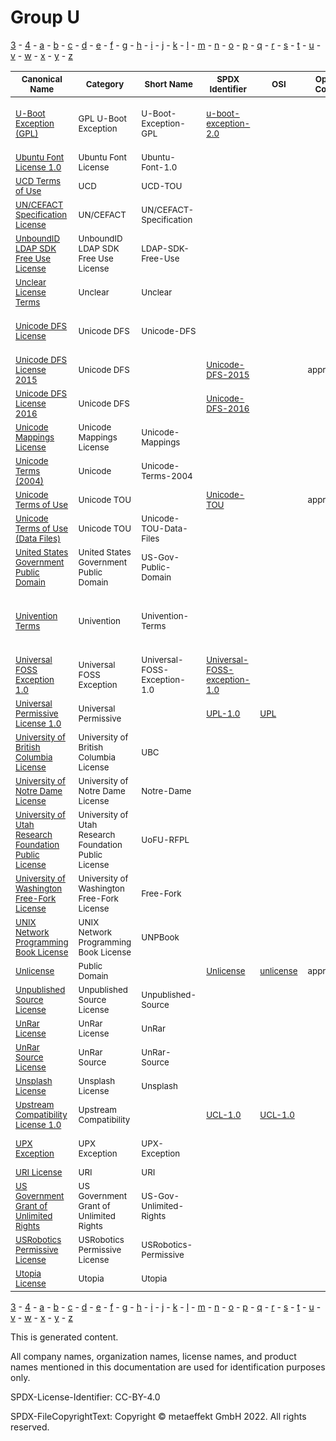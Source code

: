 # Group U

[3](../[3]/README.md) -
[4](../[4]/README.md) -
[a](../[a]/README.md) - 
[b](../[b]/README.md) - 
[c](../[c]/README.md) - 
[d](../[d]/README.md) - 
[e](../[e]/README.md) - 
[f](../[f]/README.md) - 
[g](../[g]/README.md) - 
[h](../[h]/README.md) - 
[i](../[i]/README.md) - 
[j](../[j]/README.md) - 
[k](../[k]/README.md) - 
[l](../[l]/README.md) - 
[m](../[m]/README.md) - 
[n](../[n]/README.md) - 
[o](../[o]/README.md) - 
[p](../[p]/README.md) - 
[q](../[q]/README.md) - 
[r](../[r]/README.md) - 
[s](../[s]/README.md) - 
[t](../[t]/README.md) - 
[u](../[u]/README.md) - 
[v](../[v]/README.md) - 
[w](../[w]/README.md) - 
[x](../[x]/README.md) - 
[y](../[y]/README.md) - 
[z](../[z]/README.md)

|<sup>Canonical Name</sup>|<sup>Category</sup>|<sup>Short Name</sup>|<sup>SPDX Identifier</sup>|<sup>OSI</sup>|<sup>Open CoDE</sup>|<sup>ScanCode</sup>|<sup>Matched ScanCode</sup>|<sup>Type</sup>|
| --- | --- | --- | --- | --- | --- | --- | --- | --- |
|<sup>[U-Boot Exception (GPL)]([ub]/U-Boot-Exception-(GPL).yaml)</sup>|<sup>GPL U-Boot Exception</sup>|<sup>U-Boot-Exception-GPL</sup>|<sup>[u-boot-exception-2.0](https://spdx.org/licenses/u-boot-exception-2.0.html)</sup>| |<sup> </sup>|<sup>[u-boot-exception-2.0](https://github.com/nexB/scancode-toolkit/blob/develop/src/licensedcode/data/licenses/u-boot-exception-2.0.LICENSE)</sup>|<sup>[gpl-2.0](https://github.com/nexB/scancode-toolkit/blob/develop/src/licensedcode/data/licenses/gpl-2.0.LICENSE), [gpl-2.0-plus](https://github.com/nexB/scancode-toolkit/blob/develop/src/licensedcode/data/licenses/gpl-2.0-plus.LICENSE), [u-boot-exception-2.0](https://github.com/nexB/scancode-toolkit/blob/develop/src/licensedcode/data/licenses/u-boot-exception-2.0.LICENSE)</sup>|<sup>exception</sup>|
|<sup>[Ubuntu Font License 1.0]([ub]/Ubuntu-Font-License-1.0.yaml)</sup>|<sup>Ubuntu Font License</sup>|<sup>Ubuntu-Font-1.0</sup>| | |<sup> </sup>|<sup>[ubuntu-font-1.0](https://github.com/nexB/scancode-toolkit/blob/develop/src/licensedcode/data/licenses/ubuntu-font-1.0.LICENSE)</sup>|<sup>[ubuntu-font-1.0](https://github.com/nexB/scancode-toolkit/blob/develop/src/licensedcode/data/licenses/ubuntu-font-1.0.LICENSE)</sup>|<sup>terms</sup>|
|<sup>[UCD Terms of Use]([uc]/UCD-Terms-of-Use.yaml)</sup>|<sup>UCD</sup>|<sup>UCD-TOU</sup>| | |<sup> </sup>| |<sup>[unicode-mappings](https://github.com/nexB/scancode-toolkit/blob/develop/src/licensedcode/data/licenses/unicode-mappings.LICENSE)</sup>|<sup>terms</sup>|
|<sup>[UN/CEFACT Specification License]([un]/UNCEFACT-Specification-License.yaml)</sup>|<sup>UN/CEFACT</sup>|<sup>UN/CEFACT-Specification</sup>| | |<sup> </sup>| |<sup>[ietf](https://github.com/nexB/scancode-toolkit/blob/develop/src/licensedcode/data/licenses/ietf.LICENSE)</sup>|<sup>terms</sup>|
|<sup>[UnboundID LDAP SDK Free Use License]([un]/UnboundID-LDAP-SDK-Free-Use-License.yaml)</sup>|<sup>UnboundID LDAP SDK Free Use License</sup>|<sup>LDAP-SDK-Free-Use</sup>| | |<sup> </sup>|<sup>[ldap-sdk-free-use](https://github.com/nexB/scancode-toolkit/blob/develop/src/licensedcode/data/licenses/ldap-sdk-free-use.LICENSE)</sup>|<sup>[ldap-sdk-free-use](https://github.com/nexB/scancode-toolkit/blob/develop/src/licensedcode/data/licenses/ldap-sdk-free-use.LICENSE)</sup>|<sup>terms</sup>|
|<sup>[Unclear License Terms]([un]/Unclear-License-Terms.yaml)</sup>|<sup>Unclear</sup>|<sup>Unclear</sup>| | |<sup> </sup>| | |<sup>terms</sup>|
|<sup>[Unicode DFS License]([un]/Unicode-DFS-License.yaml)</sup>|<sup>Unicode DFS</sup>|<sup>Unicode-DFS</sup>| | |<sup> </sup>|<sup>[unicode](https://github.com/nexB/scancode-toolkit/blob/develop/src/licensedcode/data/licenses/unicode.LICENSE), [unicode-data-software](https://github.com/nexB/scancode-toolkit/blob/develop/src/licensedcode/data/licenses/unicode-data-software.LICENSE)</sup>|<sup>[unicode](https://github.com/nexB/scancode-toolkit/blob/develop/src/licensedcode/data/licenses/unicode.LICENSE)</sup>|<sup>terms</sup>|
|<sup>[Unicode DFS License 2015]([un]/Unicode-DFS-License-2015.yaml)</sup>|<sup>Unicode DFS</sup>|<sup> </sup>|<sup>[Unicode-DFS-2015](https://spdx.org/licenses/Unicode-DFS-2015.html)</sup>| |<sup>approved</sup>| |<sup>[unicode-dfs-2015](https://github.com/nexB/scancode-toolkit/blob/develop/src/licensedcode/data/licenses/unicode-dfs-2015.LICENSE)</sup>|<sup>terms</sup>|
|<sup>[Unicode DFS License 2016]([un]/Unicode-DFS-License-2016.yaml)</sup>|<sup>Unicode DFS</sup>|<sup> </sup>|<sup>[Unicode-DFS-2016](https://spdx.org/licenses/Unicode-DFS-2016.html)</sup>| |<sup> </sup>| |<sup>[unicode-dfs-2016](https://github.com/nexB/scancode-toolkit/blob/develop/src/licensedcode/data/licenses/unicode-dfs-2016.LICENSE)</sup>|<sup>terms</sup>|
|<sup>[Unicode Mappings License]([un]/Unicode-Mappings-License.yaml)</sup>|<sup>Unicode Mappings License</sup>|<sup>Unicode-Mappings</sup>| | |<sup> </sup>|<sup>[unicode-mappings](https://github.com/nexB/scancode-toolkit/blob/develop/src/licensedcode/data/licenses/unicode-mappings.LICENSE)</sup>|<sup>[unicode-mappings](https://github.com/nexB/scancode-toolkit/blob/develop/src/licensedcode/data/licenses/unicode-mappings.LICENSE)</sup>|<sup>terms</sup>|
|<sup>[Unicode Terms (2004)]([un]/Unicode-Terms-(2004).yaml)</sup>|<sup>Unicode</sup>|<sup>Unicode-Terms-2004</sup>| | |<sup> </sup>| |<sup>[unicode-mappings](https://github.com/nexB/scancode-toolkit/blob/develop/src/licensedcode/data/licenses/unicode-mappings.LICENSE)</sup>|<sup>terms</sup>|
|<sup>[Unicode Terms of Use]([un]/Unicode-Terms-of-Use.yaml)</sup>|<sup>Unicode TOU</sup>|<sup> </sup>|<sup>[Unicode-TOU](https://spdx.org/licenses/Unicode-TOU.html)</sup>| |<sup>approved</sup>| |<sup>[unicode-tou](https://github.com/nexB/scancode-toolkit/blob/develop/src/licensedcode/data/licenses/unicode-tou.LICENSE)</sup>|<sup>terms</sup>|
|<sup>[Unicode Terms of Use (Data Files)]([un]/Unicode-Terms-of-Use-(Data-Files).yaml)</sup>|<sup>Unicode TOU</sup>|<sup>Unicode-TOU-Data-Files</sup>| | |<sup> </sup>| |<sup>[unicode-tou](https://github.com/nexB/scancode-toolkit/blob/develop/src/licensedcode/data/licenses/unicode-tou.LICENSE)</sup>|<sup>terms</sup>|
|<sup>[United States Government Public Domain]([un]/United-States-Government-Public-Domain.yaml)</sup>|<sup>United States Government Public Domain</sup>|<sup>US-Gov-Public-Domain</sup>| | |<sup> </sup>|<sup>[us-govt-public-domain](https://github.com/nexB/scancode-toolkit/blob/develop/src/licensedcode/data/licenses/us-govt-public-domain.LICENSE)</sup>|<sup>[us-govt-public-domain](https://github.com/nexB/scancode-toolkit/blob/develop/src/licensedcode/data/licenses/us-govt-public-domain.LICENSE)</sup>|<sup>terms</sup>|
|<sup>[Univention Terms]([un]/Univention-Terms.yaml)</sup>|<sup>Univention</sup>|<sup>Univention-Terms</sup>| | |<sup> </sup>| |<sup>[agpl-3.0](https://github.com/nexB/scancode-toolkit/blob/develop/src/licensedcode/data/licenses/agpl-3.0.LICENSE), [commercial-license](https://github.com/nexB/scancode-toolkit/blob/develop/src/licensedcode/data/licenses/commercial-license.LICENSE), [unknown-license-reference](https://github.com/nexB/scancode-toolkit/blob/develop/src/licensedcode/data/licenses/unknown-license-reference.LICENSE)</sup>|<sup>terms</sup>|
|<sup>[Universal FOSS Exception 1.0]([un]/Universal-FOSS-Exception-1.0.yaml)</sup>|<sup>Universal FOSS Exception</sup>|<sup>Universal-FOSS-Exception-1.0</sup>|<sup>[Universal-FOSS-exception-1.0](https://spdx.org/licenses/Universal-FOSS-exception-1.0.html)</sup>| |<sup> </sup>|<sup>[universal-foss-exception-1.0](https://github.com/nexB/scancode-toolkit/blob/develop/src/licensedcode/data/licenses/universal-foss-exception-1.0.LICENSE)</sup>|<sup>[universal-foss-exception-1.0](https://github.com/nexB/scancode-toolkit/blob/develop/src/licensedcode/data/licenses/universal-foss-exception-1.0.LICENSE)</sup>|<sup>exception</sup>|
|<sup>[Universal Permissive License 1.0]([un]/Universal-Permissive-License-1.0.yaml)</sup>|<sup>Universal Permissive</sup>|<sup> </sup>|<sup>[UPL-1.0](https://spdx.org/licenses/UPL-1.0.html)</sup>|<sup>[UPL](https://opensource.org/licenses/UPL)</sup>|<sup> </sup>| |<sup>[upl-1.0](https://github.com/nexB/scancode-toolkit/blob/develop/src/licensedcode/data/licenses/upl-1.0.LICENSE)</sup>|<sup>terms</sup>|
|<sup>[University of British Columbia License]([un]/University-of-British-Columbia-License.yaml)</sup>|<sup>University of British Columbia License</sup>|<sup>UBC</sup>| | |<sup> </sup>|<sup>[ubc](https://github.com/nexB/scancode-toolkit/blob/develop/src/licensedcode/data/licenses/ubc.LICENSE)</sup>|<sup>[ubc](https://github.com/nexB/scancode-toolkit/blob/develop/src/licensedcode/data/licenses/ubc.LICENSE)</sup>|<sup>terms</sup>|
|<sup>[University of Notre Dame License]([un]/University-of-Notre-Dame-License.yaml)</sup>|<sup>University of Notre Dame License</sup>|<sup>Notre-Dame</sup>| | |<sup> </sup>|<sup>[notre-dame](https://github.com/nexB/scancode-toolkit/blob/develop/src/licensedcode/data/licenses/notre-dame.LICENSE)</sup>|<sup>[notre-dame](https://github.com/nexB/scancode-toolkit/blob/develop/src/licensedcode/data/licenses/notre-dame.LICENSE)</sup>|<sup>terms</sup>|
|<sup>[University of Utah Research Foundation Public License]([un]/University-of-Utah-Research-Foundation-Public-License.yaml)</sup>|<sup>University of Utah Research Foundation Public License</sup>|<sup>UoFU-RFPL</sup>| | |<sup> </sup>|<sup>[uofu-rfpl](https://github.com/nexB/scancode-toolkit/blob/develop/src/licensedcode/data/licenses/uofu-rfpl.LICENSE)</sup>|<sup>[uofu-rfpl](https://github.com/nexB/scancode-toolkit/blob/develop/src/licensedcode/data/licenses/uofu-rfpl.LICENSE)</sup>|<sup>terms</sup>|
|<sup>[University of Washington Free-Fork License]([un]/University-of-Washington-Free-Fork-License.yaml)</sup>|<sup>University of Washington Free-Fork License</sup>|<sup>Free-Fork</sup>| | |<sup> </sup>|<sup>[free-fork](https://github.com/nexB/scancode-toolkit/blob/develop/src/licensedcode/data/licenses/free-fork.LICENSE)</sup>|<sup>[free-fork](https://github.com/nexB/scancode-toolkit/blob/develop/src/licensedcode/data/licenses/free-fork.LICENSE)</sup>|<sup>terms</sup>|
|<sup>[UNIX Network Programming Book License]([un]/UNIX-Network-Programming-Book-License.yaml)</sup>|<sup>UNIX Network Programming Book License</sup>|<sup>UNPBook</sup>| | |<sup> </sup>|<sup>[unpbook](https://github.com/nexB/scancode-toolkit/blob/develop/src/licensedcode/data/licenses/unpbook.LICENSE)</sup>|<sup>[unpbook](https://github.com/nexB/scancode-toolkit/blob/develop/src/licensedcode/data/licenses/unpbook.LICENSE)</sup>|<sup>terms</sup>|
|<sup>[Unlicense]([un]/Unlicense.yaml)</sup>|<sup>Public Domain</sup>|<sup> </sup>|<sup>[Unlicense](https://spdx.org/licenses/Unlicense.html)</sup>|<sup>[unlicense](https://opensource.org/licenses/unlicense)</sup>|<sup>approved</sup>|<sup>[unlicense](https://github.com/nexB/scancode-toolkit/blob/develop/src/licensedcode/data/licenses/unlicense.LICENSE)</sup>|<sup>[unlicense](https://github.com/nexB/scancode-toolkit/blob/develop/src/licensedcode/data/licenses/unlicense.LICENSE)</sup>|<sup>terms</sup>|
|<sup>[Unpublished Source License]([un]/Unpublished-Source-License.yaml)</sup>|<sup>Unpublished Source License</sup>|<sup>Unpublished-Source</sup>| | |<sup> </sup>|<sup>[unpublished-source](https://github.com/nexB/scancode-toolkit/blob/develop/src/licensedcode/data/licenses/unpublished-source.LICENSE)</sup>|<sup>[unpublished-source](https://github.com/nexB/scancode-toolkit/blob/develop/src/licensedcode/data/licenses/unpublished-source.LICENSE)</sup>|<sup>terms</sup>|
|<sup>[UnRar License]([un]/UnRar-License.yaml)</sup>|<sup>UnRar License</sup>|<sup>UnRar</sup>| | |<sup> </sup>|<sup>[unrar](https://github.com/nexB/scancode-toolkit/blob/develop/src/licensedcode/data/licenses/unrar.LICENSE)</sup>|<sup>[unrar](https://github.com/nexB/scancode-toolkit/blob/develop/src/licensedcode/data/licenses/unrar.LICENSE)</sup>|<sup>terms</sup>|
|<sup>[UnRar Source License]([un]/UnRar-Source-License.yaml)</sup>|<sup>UnRar Source</sup>|<sup>UnRar-Source</sup>| | |<sup> </sup>| |<sup>[unrar](https://github.com/nexB/scancode-toolkit/blob/develop/src/licensedcode/data/licenses/unrar.LICENSE)</sup>|<sup>terms</sup>|
|<sup>[Unsplash License]([un]/Unsplash-License.yaml)</sup>|<sup>Unsplash License</sup>|<sup>Unsplash</sup>| | |<sup> </sup>|<sup>[unsplash](https://github.com/nexB/scancode-toolkit/blob/develop/src/licensedcode/data/licenses/unsplash.LICENSE)</sup>|<sup>[unsplash](https://github.com/nexB/scancode-toolkit/blob/develop/src/licensedcode/data/licenses/unsplash.LICENSE)</sup>|<sup>terms</sup>|
|<sup>[Upstream Compatibility License 1.0]([up]/Upstream-Compatibility-License-1.0.yaml)</sup>|<sup>Upstream Compatibility</sup>|<sup> </sup>|<sup>[UCL-1.0](https://spdx.org/licenses/UCL-1.0.html)</sup>|<sup>[UCL-1.0](https://opensource.org/licenses/UCL-1.0)</sup>|<sup> </sup>| |<sup>[ucl-1.0](https://github.com/nexB/scancode-toolkit/blob/develop/src/licensedcode/data/licenses/ucl-1.0.LICENSE)</sup>|<sup>terms</sup>|
|<sup>[UPX Exception]([up]/UPX-Exception.yaml)</sup>|<sup>UPX Exception</sup>|<sup>UPX-Exception</sup>| | |<sup> </sup>|<sup>[upx-exception-2.0-plus](https://github.com/nexB/scancode-toolkit/blob/develop/src/licensedcode/data/licenses/upx-exception-2.0-plus.LICENSE)</sup>|<sup>[upx-exception-2.0-plus](https://github.com/nexB/scancode-toolkit/blob/develop/src/licensedcode/data/licenses/upx-exception-2.0-plus.LICENSE)</sup>|<sup>exception</sup>|
|<sup>[URI License]([ur]/URI-License.yaml)</sup>|<sup>URI</sup>|<sup>URI</sup>| | |<sup> </sup>| |<sup>[netcdf](https://github.com/nexB/scancode-toolkit/blob/develop/src/licensedcode/data/licenses/netcdf.LICENSE)</sup>|<sup>terms</sup>|
|<sup>[US Government Grant of Unlimited Rights]([us]/US-Government-Grant-of-Unlimited-Rights.yaml)</sup>|<sup>US Government Grant of Unlimited Rights</sup>|<sup>US-Gov-Unlimited-Rights</sup>| | |<sup> </sup>|<sup>[us-govt-unlimited-rights](https://github.com/nexB/scancode-toolkit/blob/develop/src/licensedcode/data/licenses/us-govt-unlimited-rights.LICENSE)</sup>|<sup>[us-govt-unlimited-rights](https://github.com/nexB/scancode-toolkit/blob/develop/src/licensedcode/data/licenses/us-govt-unlimited-rights.LICENSE)</sup>|<sup>terms</sup>|
|<sup>[USRobotics Permissive License]([us]/USRobotics-Permissive-License.yaml)</sup>|<sup>USRobotics Permissive License</sup>|<sup>USRobotics-Permissive</sup>| | |<sup> </sup>|<sup>[usrobotics-permissive](https://github.com/nexB/scancode-toolkit/blob/develop/src/licensedcode/data/licenses/usrobotics-permissive.LICENSE)</sup>|<sup>[usrobotics-permissive](https://github.com/nexB/scancode-toolkit/blob/develop/src/licensedcode/data/licenses/usrobotics-permissive.LICENSE)</sup>|<sup>terms</sup>|
|<sup>[Utopia License]([ut]/Utopia-License.yaml)</sup>|<sup>Utopia</sup>|<sup>Utopia</sup>| | |<sup> </sup>|<sup>[utopia](https://github.com/nexB/scancode-toolkit/blob/develop/src/licensedcode/data/licenses/utopia.LICENSE)</sup>|<sup>[utopia](https://github.com/nexB/scancode-toolkit/blob/develop/src/licensedcode/data/licenses/utopia.LICENSE)</sup>|<sup>terms</sup>|

[3](../[3]/README.md) -
[4](../[4]/README.md) -
[a](../[a]/README.md) - 
[b](../[b]/README.md) - 
[c](../[c]/README.md) - 
[d](../[d]/README.md) - 
[e](../[e]/README.md) - 
[f](../[f]/README.md) - 
[g](../[g]/README.md) - 
[h](../[h]/README.md) - 
[i](../[i]/README.md) - 
[j](../[j]/README.md) - 
[k](../[k]/README.md) - 
[l](../[l]/README.md) - 
[m](../[m]/README.md) - 
[n](../[n]/README.md) - 
[o](../[o]/README.md) - 
[p](../[p]/README.md) - 
[q](../[q]/README.md) - 
[r](../[r]/README.md) - 
[s](../[s]/README.md) - 
[t](../[t]/README.md) - 
[u](../[u]/README.md) - 
[v](../[v]/README.md) - 
[w](../[w]/README.md) - 
[x](../[x]/README.md) - 
[y](../[y]/README.md) - 
[z](../[z]/README.md)


This is generated content.

All company names, organization names, license names, and product names mentioned in this documentation are used for identification purposes only.

SPDX-License-Identifier: CC-BY-4.0

SPDX-FileCopyrightText: Copyright © metaeffekt GmbH 2022. All rights reserved.
